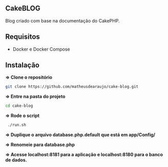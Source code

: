 CakeBLOG
------------
Blog criado com base na documentação do CakePHP.

Requisitos
------------
 - Docker e Docker Compose
 
 Instalação
------------
 
**=> Clone o repositório**
```sh
git clone https://github.com/matheusdearaujo/cake-blog.git
```

**=> Entre na pasta do projeto**

```sh
cd cake-blog
```

**=> Rode o script**

```sh
 ./run.sh
```

**=> Duplique o arquivo database.php.default que está em app/Config/**

**=> Renomeie para database.php**

**=> Acesse localhost:8181 para a aplicação e localhost:8180 para o banco de dados.**
